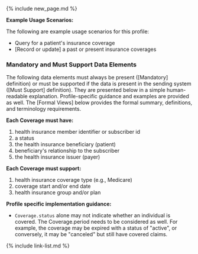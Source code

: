 {% include new_page.md %}

**Example Usage Scenarios:**

The following are example usage scenarios for this profile:

- Query for a patient's insurance coverage
- [Record or update] a past or present insurance coverages

### Mandatory and Must Support Data Elements

The following data elements must always be present ([Mandatory] definition) or must be supported if the data is present in the sending system ([Must Support] definition). They are presented below in a simple human-readable explanation. Profile-specific guidance and examples are provided as well. The [Formal Views] below provides the formal summary, definitions, and terminology requirements.

**Each Coverage must have:**

1. health insurance member identifier or subscriber id
2. a status
3. the health insurance beneficiary (patient)
4. beneficiary's relationship to the subscriber
5. the health insurance issuer (payer)

**Each Coverage must support:**

1. health insurance coverage type (e.g., Medicare)
2. coverage start and/or end date
3. health insurance group and/or plan


**Profile specific implementation guidance:**

- `Coverage.status` alone may not indicate whether an individual is covered. The Coverage.period needs to be considered as well. For example, the coverage may be expired with a status of "active", or conversely, it may be "canceled" but still have covered claims.

{% include link-list.md %}
